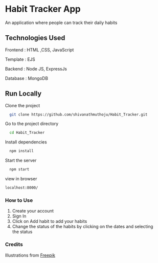 
# Habit Tracker App

An application where people can track their daily habits



## Technologies Used

Frontend : HTML ,CSS, JavaScript

Template : EJS

Backend : Node JS, ExpressJs

Database : MongoDB

## Run Locally

Clone the project

```bash
  git clone https://github.com/shivanathmuthoju/Habit_Tracker.git
```

Go to the project directory

```bash
  cd Habit_Tracker
```

Install dependencies

```bash
  npm install
```

Start the server

```bash
  npm start
```

view in browser

```bash
localhost:8000/
```

### How to Use

1. Create your account
2. Sign In
3. Click on Add habit to add your habits
4. Change the status of the habits by clicking on the dates and selecting the status

### Credits

Illustrations from [Freepik](https://www.freepik.com)

